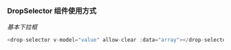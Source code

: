 ### DropSelector 组件使用方式

*基本下拉框*

```javascript
<drop-selector v-model="value" allow-clear :data="array"></drop-selector>
```